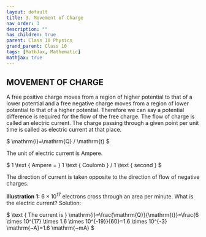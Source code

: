 ```yaml
---
layout: default
title: 3. Movement of Charge
nav_order: 3
description: ""
has_children: true
parent: Class 10 Physics
grand_parent: Class 10
tags: [MathJax, Mathematic]
mathjax: true
---
```


## MOVEMENT OF CHARGE

A free positive charge moves from a region of higher potential to that of a lower potential and a free negative charge moves from a region of lower potential to that of a higher potential. Therefore we can say a potential difference is required for the flow of the free charge. The flow of charge is called an electric current.
The charge passing through a given point per unit time is called as electric current at that place.

$
\mathrm{i}=\mathrm{Q} / \mathrm{t}
$


The unit of electric current is Ampere.

$
1 \text { Ampere = } 1 \text { Coulomb } / 1 \text { second }
$


The direction of current is taken opposite to the direction of flow of negative charges.

**Illustration 1:**
$6 \times 10^{17}$ electrons cross through an area per minute. What is the electric current?
Solution:

$
\text { The current is } \mathrm{i}=\frac{\mathrm{Q}}{\mathrm{t}}=\frac{6 \times 10^{17} \times 1.6 \times 10^{-19}}{60}=1.6 \times 10^{-3} \mathrm{~A}=1.6 \mathrm{~mA}
$
